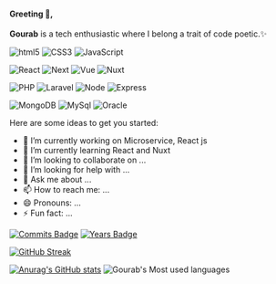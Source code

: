 #### Greeting 👋,


**Gourab** is a  tech enthusiastic where I belong a trait of code poetic.✨

<p>
<img alt="html5" src="https://img.shields.io/badge/-HTML5-E34F26?style=flat-square&logo=html5&logoColor=white" />
<img alt="CSS3" src="https://img.shields.io/badge/-CSS3-E34F26?style=flat-square&logo=css3&logoColor=white" />
<img alt="JavaScript" src="https://img.shields.io/badge/-JavaScript-F7DF1E?style=flat-square&logo=Javascript&logoColor=white" />
</p>
<p>
<img alt="React" src="https://img.shields.io/badge/-React-45b8d8?style=flat-square&logo=react&logoColor=white" />
<img alt="Next" src="https://img.shields.io/badge/-Next js-45b8d8?style=flat-square&logo=Next.js&logoColor=white" />
<!-- <img alt="redux" src="https://img.shields.io/badge/-Redux-764ABC?style=flat-square&logo=redux&logoColor=white" /> -->
<img alt="Vue" src="https://img.shields.io/badge/-Vue-4FC08D?style=flat-square&logo=Vue.js&logoColor=white" />
<img alt="Nuxt" src="https://img.shields.io/badge/-Nuxt js-4FC08D?style=flat-square&logo=Nuxt.js&logoColor=white" />
<!-- <img alt="Webpack" src="https://img.shields.io/badge/-Webpack-8DD6F9?style=flat-square&logo=webpack&logoColor=white" />  -->
</p>
<p>
  <img alt="PHP" src="https://img.shields.io/badge/-PHP-777BB4?style=flat-square&logo=php&logoColor=white" />
  <img alt="Laravel" src="https://img.shields.io/badge/-Laravel-FF2D20?style=flat-square&logo=laravel&logoColor=white" />
  <img alt="Node" src="https://img.shields.io/badge/-Node js-339933?style=flat-square&logo=node.js&logoColor=white" />
  <img alt="Express" src="https://img.shields.io/badge/-Express js-339933?style=flat-square&logo=express&logoColor=white" />

</p>
<p>
  <img alt="MongoDB" src="https://img.shields.io/badge/-MongoDB-13aa52?style=flat-square&logo=mongodb&logoColor=white" />
  <img alt="MySql" src="https://img.shields.io/badge/-MySql-4479A1?style=flat-square&logo=mysql&logoColor=white" />
  <img alt="Oracle" src="https://img.shields.io/badge/-Oracle-F80000?style=flat-square&logo=Oracle&logoColor=white" />

</p>

[comment]: <> (<p>)

[comment]: <> (  <img alt="github actions" src="https://img.shields.io/badge/-Github_Actions-2088FF?style=flat-square&logo=github-actions&logoColor=white" />)

[comment]: <> (  <img alt="Google Cloud Platform" src="https://img.shields.io/badge/-Google_Cloud_Platform-1a73e8?style=flat-square&logo=google-cloud&logoColor=white" />)

[comment]: <> (  <img alt="TypeScript" src="https://img.shields.io/badge/-TypeScript-007ACC?style=flat-square&logo=typescript&logoColor=white" />)

[comment]: <> (  <img alt="Insomnia" src="https://img.shields.io/badge/-Insomnia-5849BE?style=flat-square&logo=insomnia&logoColor=white" />)

[comment]: <> (  <img alt="Apollo" src="https://img.shields.io/badge/-Apollo%20GraphQL-311C87?style=flat-square&logo=apollo-graphql&logoColor=white" />)

[comment]: <> (  <img alt="Heroku" src="https://img.shields.io/badge/-Heroku-430098?style=flat-square&logo=heroku&logoColor=white" />)
  
[comment]: <> (  <img alt="ReactiveX" src="https://img.shields.io/badge/-RxJs-B7178C?style=flat-square&logo=reactivex&logoColor=white" />)



[comment]: <> (  <img alt="Sass" src="https://img.shields.io/badge/-Sass-CC6699?style=flat-square&logo=sass&logoColor=white" />)

[comment]: <> (  <img alt="Styled Components" src="https://img.shields.io/badge/-Styled_Components-db7092?style=flat-square&logo=styled-components&logoColor=white" />)

[comment]: <> (  <img alt="git" src="https://img.shields.io/badge/-Git-F05032?style=flat-square&logo=git&logoColor=white" />)

[comment]: <> (  <img alt="NestJs" src="https://img.shields.io/badge/-NestJs-ea2845?style=flat-square&logo=nestjs&logoColor=white" />)



[comment]: <> (  <img alt="npm" src="https://img.shields.io/badge/-NPM-CB3837?style=flat-square&logo=npm&logoColor=white" />)
  
[comment]: <> (  <img alt="Brave browser" src="https://img.shields.io/badge/-Brave_Browser-FB542B?style=flat-square&logo=brave&logoColor=white" />)

[comment]: <> (  <img alt="Rollup" src="https://img.shields.io/badge/-Rollup-EC4A3F?style=flat-square&logo=rollup.js&logoColor=white" />)

[comment]: <> (  <img alt="d3js" src="https://img.shields.io/badge/-D3.js-F9A03C?style=flat-square&logo=d3.js&logoColor=white" />)

[comment]: <> (  <img alt="Prettier" src="https://img.shields.io/badge/-Prettier-F7B93E?style=flat-square&logo=prettier&logoColor=white" />)

[comment]: <> (</p>)

Here are some ideas to get you started:

- 🔭 I’m currently working on Microservice, React js
- 🌱 I’m currently learning React and Nuxt
- 👯 I’m looking to collaborate on ...
- 🤔 I’m looking for help with ...
- 💬 Ask me about ...
- 📫 How to reach me: ...
- 😄 Pronouns: ...
- ⚡ Fun fact: ...

[![Commits Badge](https://badges.pufler.dev/commits/monthly/gourab997)](https://badges.pufler.dev)
[![Years Badge](https://badges.pufler.dev/years/gourab997)](https://badges.pufler.dev)

[![GitHub Streak](https://github-readme-streak-stats.herokuapp.com/?user=gourab997&theme=dark&hide_border=true&date_format=M%20j%5B%2C%20Y%5D)](https://git.io/streak-stats)

[![Anurag's GitHub stats](https://github-readme-stats.vercel.app/api?username=gourab997)](https://github.com/anuraghazra/github-readme-stats)
![Gourab's Most used languages](https://github-readme-stats.vercel.app/api/top-langs/?username=gourab997&count_private=true&layout=compact)
<!-- 
##### 🤝🏻 Connect with Me

<p align="center">

<a href="gourabg998@gmail.com"><img src="https://img.shields.io/badge/-gourabg998@gmail.com-D14836?style=flat&logo=Gmail&logoColor=white"/></a>
<a href="https://www.linkedin.com/in/gourab997/"><img src="https://img.shields.io/badge/-Mukhula Azam Mamun-0077B5?style=flat&logo=Linkedin&logoColor=white"/></a>
<a href="https://www.facebook.com/gourab.ghosh.568632"><img src="https://img.shields.io/badge/Mamun-1877F2?style=flat&logo=Facebook&logoColor=white"/></a> -->

